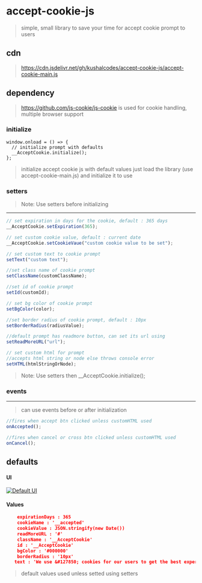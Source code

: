 # accept-cookie-js

> simple, small library to save your time for accept cookie prompt to users

## cdn

> https://cdn.jsdelivr.net/gh/kushalcodes/accept-cookie-js/accept-cookie-main.js

## dependency

> https://github.com/js-cookie/js-cookie is used for cookie handling, multiple browser support

### initialize

    window.onload = () => {
      // initialize prompt with defaults
      __AcceptCookie.initialize();
    };

> initialize accept cookie js with default values
> just load the library (use accept-cookie-main.js) and initialize it to use

### setters

> Note: Use setters before initializing

---

```javascript
// set expiration in days for the cookie, default : 365 days
__AcceptCookie.setExpiration(365);

// set custom cookie value, default : current date
__AcceptCookie.setCookieVaue("custom cookie value to be set");

// set custom text to cookie prompt
setText("custom text");

//set class name of cookie prompt
setClassName(customClassName);

//set id of cookie prompt
setId(customId);

// set bg color of cookie prompt
setBgColor(color);

//set border radius of cookie prompt, default : 10px
setBorderRadius(radiusValue);

//default prompt has readmore button, can set its url using
setReadMoreURL("url");

// set custom html for prompt
//accepts html string or node else throws console error
setHTML(htmlStringOrNode);
```

> Note: Use setters then \_\_AcceptCookie.initialize();

### events

---

> can use events before or after initialization

```javascript
//fires when accept btn clicked unless customHTML used
onAccepted();

//fires when cancel or cross btn clicked unless customHTML used
onCancel();
```

## defaults

#### UI

[![Default UI](https://i.imgur.com/a4e8E8a.png "Default UI")](http://i.imgur.com/a4e8E8a.png "Default UI")

#### Values

```json
    expirationDays : 365
    cookieName : '__accepted'
    cookieValue : JSON.stringify(new Date())
    readMoreURL : '#'
    className : '__AcceptCookie'
    id : '__AcceptCookie'
    bgColor : '#000000'
    borderRadius : '10px'
   text : 'We use &#127850; cookies for our users to get the best experience.'
```

> default values used unless setted using setters
